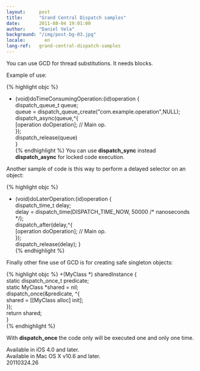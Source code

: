 ```yaml
---
layout:     post
title:      "Grand Central Dispatch samples"
date:       2011-08-04 19:01:00
author:     "Daniel Vela"
background: "/img/post-bg-03.jpg"
locale:       en
lang-ref:   grand-central-dispatch-samples
---
```


You can use GCD for thread substitutions. It needs blocks.

Example of use:

{% highlight objc %}
 - (void)doTimeConsumingOperation:(id)operation {  
    dispatch_queue_t queue;  
    queue = dispatch_queue_create("com.example.operation",NULL);  
    dispatch_async(queue,^{  
       [operation doOperation]; // Main op.  
    });  
    dispatch_release(queue)  
 }  
{% endhighlight %}
You can use **dispatch\_sync** instead **dispatch\_async** for locked code execution.

Another sample of code is this way to perform a delayed selector on an object:

{% highlight objc %}
 - (void)doLaterOperation:(id)operation {  
      dispatch_time_t delay;  
      delay = dispatch_time(DISPATCH_TIME_NOW, 50000 /* nanoseconds */);  
      dispatch_after(delay,^{  
           [operation doOperation]; // Main op.  
      });  
      dispatch_release(delay);
 }  
{% endhighlight %}

Finally other fine use of GCD is for creating safe singleton objects:

{% highlight objc %}
 +(MyClass *) sharedInstance {  
      static dispatch_once_t predicate;  
      static MyClass *shared = nil;  
      dispatch_once(&predicate, ^{  
          shared = [[MyClass alloc] init];  
      });  
      return shared;  
 }  
{% endhighlight %}

With **dispatch\_once** the code only will be executed one and only one time.

Available in iOS 4.0 and later.    
Available in Mac OS X v10.6 and later.    
20110324.26